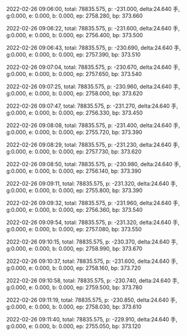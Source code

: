 2022-02-26 09:06:00, total: 78835.575, p: -231.000, delta:24.640 手, g:0.000, e: 0.000, b: 0.000, ep: 2758.280, bp: 373.660

2022-02-26 09:06:22, total: 78835.575, p: -231.600, delta:24.640 手, g:0.000, e: 0.000, b: 0.000, ep: 2756.400, bp: 373.500

2022-02-26 09:06:43, total: 78835.575, p: -230.690, delta:24.640 手, g:0.000, e: 0.000, b: 0.000, ep: 2757.390, bp: 373.510

2022-02-26 09:07:04, total: 78835.575, p: -230.670, delta:24.640 手, g:0.000, e: 0.000, b: 0.000, ep: 2757.650, bp: 373.540

2022-02-26 09:07:25, total: 78835.575, p: -230.960, delta:24.640 手, g:0.000, e: 0.000, b: 0.000, ep: 2758.000, bp: 373.620

2022-02-26 09:07:47, total: 78835.575, p: -231.270, delta:24.640 手, g:0.000, e: 0.000, b: 0.000, ep: 2756.330, bp: 373.450

2022-02-26 09:08:08, total: 78835.575, p: -231.400, delta:24.640 手, g:0.000, e: 0.000, b: 0.000, ep: 2755.720, bp: 373.390

2022-02-26 09:08:29, total: 78835.575, p: -231.230, delta:24.640 手, g:0.000, e: 0.000, b: 0.000, ep: 2757.730, bp: 373.620

2022-02-26 09:08:50, total: 78835.575, p: -230.980, delta:24.640 手, g:0.000, e: 0.000, b: 0.000, ep: 2756.140, bp: 373.390

2022-02-26 09:09:11, total: 78835.575, p: -231.320, delta:24.640 手, g:0.000, e: 0.000, b: 0.000, ep: 2755.800, bp: 373.390

2022-02-26 09:09:32, total: 78835.575, p: -231.960, delta:24.640 手, g:0.000, e: 0.000, b: 0.000, ep: 2756.360, bp: 373.540

2022-02-26 09:09:54, total: 78835.575, p: -231.320, delta:24.640 手, g:0.000, e: 0.000, b: 0.000, ep: 2757.080, bp: 373.550

2022-02-26 09:10:15, total: 78835.575, p: -230.370, delta:24.640 手, g:0.000, e: 0.000, b: 0.000, ep: 2758.990, bp: 373.670

2022-02-26 09:10:37, total: 78835.575, p: -231.600, delta:24.640 手, g:0.000, e: 0.000, b: 0.000, ep: 2758.160, bp: 373.720

2022-02-26 09:10:58, total: 78835.575, p: -230.740, delta:24.640 手, g:0.000, e: 0.000, b: 0.000, ep: 2759.500, bp: 373.780

2022-02-26 09:11:19, total: 78835.575, p: -230.850, delta:24.640 手, g:0.000, e: 0.000, b: 0.000, ep: 2758.030, bp: 373.610

2022-02-26 09:11:40, total: 78835.575, p: -229.910, delta:24.640 手, g:0.000, e: 0.000, b: 0.000, ep: 2755.050, bp: 373.120